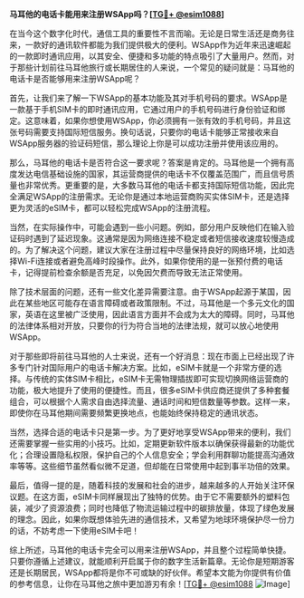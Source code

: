 **马耳他的电话卡能用来注册WSApp吗？[[TG💪+ @esim1088](https://t.me/s/esim1088)]**

在当今这个数字化时代，通信工具的重要性不言而喻。无论是日常生活还是商务往来，一款好的通讯软件都能为我们提供极大的便利。WSApp作为近年来迅速崛起的一款即时通讯应用，以其安全、便捷和多功能的特点吸引了大量用户。然而，对于那些计划前往马耳他旅行或长期居住的人来说，一个常见的疑问就是：马耳他的电话卡是否能够用来注册WSApp呢？

首先，让我们来了解一下WSApp的基本功能及其对手机号码的要求。WSApp是一款基于手机SIM卡的即时通讯应用，它通过用户的手机号码进行身份验证和绑定。这意味着，如果你想使用WSApp，你必须拥有一张有效的手机号码，并且这张号码需要支持国际短信服务。换句话说，只要你的电话卡能够正常接收来自WSApp服务器的验证码短信，那么理论上你是可以成功注册并使用该应用的。

那么，马耳他的电话卡是否符合这一要求呢？答案是肯定的。马耳他是一个拥有高度发达电信基础设施的国家，其运营商提供的电话卡不仅覆盖范围广，而且信号质量也非常优秀。更重要的是，大多数马耳他的电话卡都支持国际短信功能，因此完全满足WSApp的注册需求。无论你是通过本地运营商购买实体SIM卡，还是选择更为灵活的eSIM卡，都可以轻松完成WSApp的注册流程。

当然，在实际操作中，可能会遇到一些小问题。例如，部分用户反映他们在输入验证码时遇到了延迟现象。这通常是因为网络连接不稳定或者短信接收速度较慢造成的。为了解决这个问题，建议大家在注册过程中尽量保持良好的网络环境，比如选择Wi-Fi连接或者避免高峰时段操作。此外，如果你使用的是一张预付费的电话卡，记得提前检查余额是否充足，以免因欠费而导致无法正常使用。

除了技术层面的问题，还有一些文化差异需要注意。由于WSApp起源于某国，因此在某些地区可能存在语言障碍或者政策限制。不过，马耳他是一个多元文化的国家，英语在这里被广泛使用，因此语言方面并不会成为太大的障碍。同时，马耳他的法律体系相对开放，只要你的行为符合当地的法律法规，就可以放心地使用WSApp。

对于那些即将前往马耳他的人士来说，还有一个好消息：现在市面上已经出现了许多专门针对国际用户的电话卡解决方案。比如，eSIM卡就是一个非常方便的选择。与传统的实体SIM卡相比，eSIM卡无需物理插拔即可实现切换网络运营商的功能，极大地提升了使用的便捷性。而且，很多eSIM卡供应商还提供了多种套餐组合，可以根据个人需求自由选择流量、通话时间和短信数量等参数。这样一来，即使你在马耳他期间需要频繁更换地点，也能始终保持稳定的通讯状态。

当然，选择合适的电话卡只是第一步。为了更好地享受WSApp带来的便利，我们还需要掌握一些实用的小技巧。比如，定期更新软件版本以确保获得最新的功能优化；合理设置隐私权限，保护自己的个人信息安全；学会利用群聊功能提高沟通效率等等。这些细节虽然看似微不足道，但却能在日常使用中起到事半功倍的效果。

最后，值得一提的是，随着科技的发展和社会的进步，越来越多的人开始关注环保议题。在这方面，eSIM卡同样展现出了独特的优势。由于它不需要额外的塑料包装，减少了资源浪费；同时也降低了物流运输过程中的碳排放量，体现了绿色发展的理念。因此，如果你既想体验先进的通信技术，又希望为地球环境保护尽一份力的话，不妨考虑一下使用eSIM卡吧！

综上所述，马耳他的电话卡完全可以用来注册WSApp，并且整个过程简单快捷。只要你遵循上述建议，就能顺利开启属于你的数字生活新篇章。无论你是短期游客还是长期居民，WSApp都将是你不可或缺的好伙伴。希望本文能为你提供有价值的参考信息，让你在马耳他之旅中更加游刃有余！[[TG💪+ @esim1088](https://t.me/s/esim1088) ![Image](https://i.postimg.cc/4NQfJmqS/Snipaste-2025-05-13-00-14-12.png)]